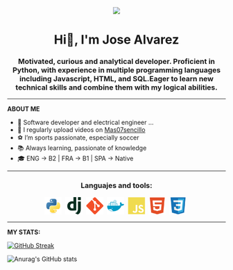 <div id="header" align="center">
  <img src= "https://media.giphy.com/media/MC6eSuC3yypCU/giphy.gif" wodth="200"/>
  <h1 align="center"> Hi👋, I'm Jose Alvarez</h1>
  <h3 align="center">Motivated, curious and analytical developer. Proficient in
                    Python, with experience in multiple programming languages
                    including Javascript, HTML, and SQL.Eager to learn new technical skills and
                    combine them with my logical abilities.</h3>

</div>


---
**ABOUT ME**
- :construction_worker: Software developer and electrical engineer ...
- :movie_camera: I regularly upload videos on [Mas07sencillo](https://www.youtube.com/channel/UCrKjPs5kaYL9UVuQrgN5biQ)
- :soccer: I’m sports passionate, especially soccer
- :books: Always learning, passionate of knowledge
-  :mortar_board: ENG -> B2 | FRA -> B1 | SPA -> Native
---
<div id="icons" align="center">
    <h3> Languajes and tools: </h3>
    <div>
        <img src="https://github.com/devicons/devicon/blob/master/icons/python/python-original.svg" title="Python" alt="Python" width="40" height="40"/>&nbsp;
        <img src="https://github.com/devicons/devicon/blob/master/icons/django/django-plain.svg" title="Django" alt="Django" width="40" height="40"/>&nbsp;
        <img src="https://github.com/devicons/devicon/blob/master/icons/git/git-plain.svg" title="Git" alt="Git" width="40" height="40"/>&nbsp;
        <img src="https://github.com/devicons/devicon/blob/master/icons/docker/docker-plain.svg" title="Docker" alt="Docker" width="40" height="40"/>&nbsp;
        <img src="https://github.com/devicons/devicon/blob/master/icons/javascript/javascript-plain.svg" title="Javascript" alt="Javascript" width="40" height="40"/>&nbsp;
        <img src="https://github.com/devicons/devicon/blob/master/icons/html5/html5-plain.svg" title="HTML" alt="HTML" width="40" height="40"/>&nbsp;
        <img src="https://github.com/devicons/devicon/blob/master/icons/css3/css3-original.svg" title="CSS" alt="CSS" width="40" height="40"/>&nbsp;
    </div>
</div>

---
**MY STATS:**

[![GitHub Streak](http://github-readme-streak-stats.herokuapp.com?user=Josealv07&theme=merko&card_width=494)](https://git.io/streak-stats)

![Anurag's GitHub stats](https://github-readme-stats.vercel.app/api?username=josealv07&show_icons=true&theme=merko)

